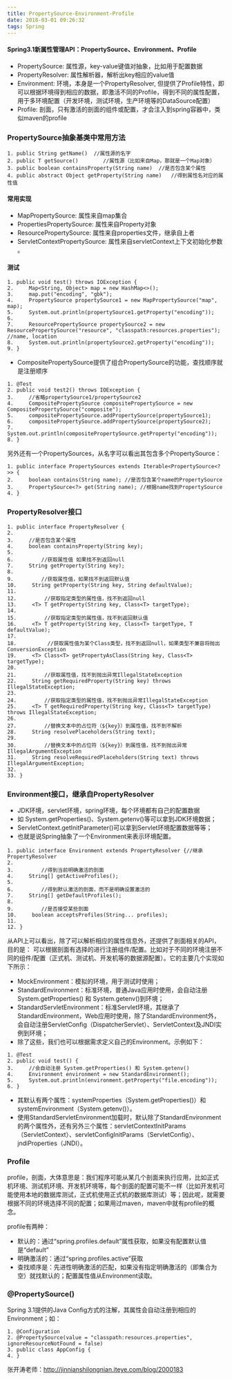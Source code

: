 ```yaml
---
title: PropertySource-Environment-Profile
date: 2018-03-01 09:26:32
tags: Spring
---
```


#### Spring3.1新属性管理API：PropertySource、Environment、Profile

- PropertySource: 属性源，key-value键值对抽象，比如用于配置数据
- PropertyResolver: 属性解析器，解析出key相应的value值
- Environment: 环境，本身是一个PropertyResolver, 但提供了Profile特性，即可以根据环境得到相应的数据，即激活不同的Profile，得到不同的属性配置，用于多环境配置（开发环境，测试环境，生产环境等的DataSource配置）
- Profile: 剖面，只有激活的剖面的组件或配置，才会注入到spring容器中，类似maven的profile


### PropertySource抽象基类中常用方法
```
1. public String getName()  //属性源的名字  
2. public T getSource()        //属性源（比如来自Map，那就是一个Map对象）  
3. public boolean containsProperty(String name)  //是否包含某个属性  
4. public abstract Object getProperty(String name)   //得到属性名对应的属性值 
```
#### 常用实现
- MapPropertySource: 属性来自map集合
- PropertiesPropertySource: 属性来自Property对象
- ResourcePropertySource: 属性来自properties文件，继承自上者
- ServletContextPropertySource: 属性来自servletContext上下文初始化参数
。

#### 测试
```
1. public void test() throws IOException {  
2.     Map<String, Object> map = new HashMap<>();  
3.     map.put("encoding", "gbk");  
4.     PropertySource propertySource1 = new MapPropertySource("map", map);  
5.     System.out.println(propertySource1.getProperty("encoding"));  
6.   
7.     ResourcePropertySource propertySource2 = new ResourcePropertySource("resource", "classpath:resources.properties"); //name, location  
8.     System.out.println(propertySource2.getProperty("encoding"));  
9. }  
```
- CompositePropertySource提供了组合PropertySource的功能，查找顺序就是注册顺序
```
1. @Test  
2. public void test2() throws IOException {  
3.     //省略propertySource1/propertySource2  
4.     CompositePropertySource compositePropertySource = new CompositePropertySource("composite");  
5.     compositePropertySource.addPropertySource(propertySource1);  
6.     compositePropertySource.addPropertySource(propertySource2);  
7.     System.out.println(compositePropertySource.getProperty("encoding"));  
8. } 
```
另外还有一个PropertySources，从名字可以看出其包含多个PropertySource：

```
1. public interface PropertySources extends Iterable<PropertySource<?>> {  
2.     boolean contains(String name); //是否包含某个name的PropertySource  
3.     PropertySource<?> get(String name); //根据name找到PropertySource  
4. }  
```

### PropertyResolver接口
```
1. public interface PropertyResolver {  
2.   
3.     //是否包含某个属性  
4.     boolean containsProperty(String key);  
5.    
6.         //获取属性值 如果找不到返回null   
7.     String getProperty(String key);  
8.        
9.         //获取属性值，如果找不到返回默认值        
10.     String getProperty(String key, String defaultValue);  
11.     
12.         //获取指定类型的属性值，找不到返回null  
13.     <T> T getProperty(String key, Class<T> targetType);  
14.   
15.         //获取指定类型的属性值，找不到返回默认值  
16.     <T> T getProperty(String key, Class<T> targetType, T defaultValue);  
17.   
18.          //获取属性值为某个Class类型，找不到返回null，如果类型不兼容将抛出ConversionException  
19.     <T> Class<T> getPropertyAsClass(String key, Class<T> targetType);  
20.   
21.         //获取属性值，找不到抛出异常IllegalStateException  
22.     String getRequiredProperty(String key) throws IllegalStateException;  
23.   
24.         //获取指定类型的属性值，找不到抛出异常IllegalStateException         
25.     <T> T getRequiredProperty(String key, Class<T> targetType) throws IllegalStateException;  
26.   
27.         //替换文本中的占位符（${key}）到属性值，找不到不解析  
28.     String resolvePlaceholders(String text);  
29.   
30.         //替换文本中的占位符（${key}）到属性值，找不到抛出异常IllegalArgumentException  
31.     String resolveRequiredPlaceholders(String text) throws IllegalArgumentException;  
32.   
33. } 
```

### Environment接口，继承自PropertyResolver
- JDK环境，servlet环境，spring环境，每个环境都有自己的配置数据
- 如 System.getProperties()、System.getenv()等可以拿到JDK环境数据；	
- ServletContext.getInitParameter()可以拿到Servlet环境配置数据等等；
- 也就是说Spring抽象了一个Environment来表示环境配置。
```
1. public interface Environment extends PropertyResolver {//继承PropertyResolver  
2.   
3.         //得到当前明确激活的剖面  
4.     String[] getActiveProfiles();  
5.   
6.         //得到默认激活的剖面，而不是明确设置激活的  
7.     String[] getDefaultProfiles();  
8.    
9.         //是否接受某些剖面  
10.     boolean acceptsProfiles(String... profiles);  
11.   
12. }  
```
从API上可以看出，除了可以解析相应的属性信息外，还提供了剖面相关的API，目的是： 可以根据剖面有选择的进行注册组件/配置。比如对于不同的环境注册不同的组件/配置（正式机、测试机、开发机等的数据源配置）。它的主要几个实现如下所示：
 
- MockEnvironment：模拟的环境，用于测试时使用；
- StandardEnvironment：标准环境，普通Java应用时使用，会自动注册System.getProperties() 和 System.getenv()到环境；
- StandardServletEnvironment：标准Servlet环境，其继承了StandardEnvironment，Web应用时使用，除了StandardEnvironment外，会自动注册ServletConfig（DispatcherServlet）、ServletContext及JNDI实例到环境；
- 除了这些，我们也可以根据需求定义自己的Environment。示例如下：
```
1. @Test  
2. public void test() {  
3.     //会自动注册 System.getProperties() 和 System.getenv()  
4.     Environment environment = new StandardEnvironment();  
5.     System.out.println(environment.getProperty("file.encoding"));  
6. }  
```
- 其默认有两个属性：systemProperties（System.getProperties()）和systemEnvironment（System.getenv()）。
- 使用StandardServletEnvironment加载时，默认除了StandardEnvironment的两个属性外，还有另外三个属性：servletContextInitParams（ServletContext）、servletConfigInitParams（ServletConfig）、jndiProperties（JNDI）。

### Profile
profile，剖面，大体意思是：我们程序可能从某几个剖面来执行应用，比如正式机环境、测试机环境、开发机环境等，每个剖面的配置可能不一样（比如开发机可能使用本地的数据库测试，正式机使用正式机的数据库测试）等；因此呢，就需要根据不同的环境选择不同的配置；如果用过maven，maven中就有profile的概念。

profile有两种：
- 默认的：通过“spring.profiles.default”属性获取，如果没有配置默认值是“default”
- 明确激活的：通过“spring.profiles.active”获取
- 查找顺序是：先进性明确激活的匹配，如果没有指定明确激活的（即集合为空）就找默认的；配置属性值从Environment读取。

### @PropertySource()
Spring 3.1提供的Java Config方式的注解，其属性会自动注册到相应的Environment；如：
```
1. @Configuration  
2. @PropertySource(value = "classpath:resources.properties", ignoreResourceNotFound = false)  
3. public class AppConfig {  
4. }  
```
张开涛老师：http://jinnianshilongnian.iteye.com/blog/2000183
